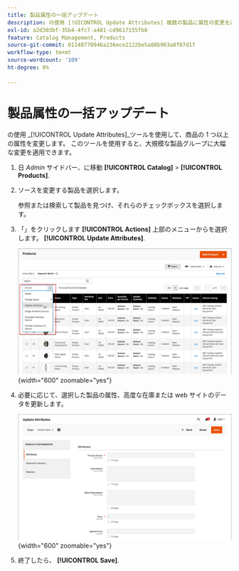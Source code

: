 ```yaml
---
title: 製品属性の一括アップデート
description: の使用 [!UICONTROL Update Attributes] 複数の製品に属性の変更を適用するためのツール。
exl-id: a2d303bf-35b4-4fc7-a481-cd9617155fb8
feature: Catalog Management, Products
source-git-commit: 01148770946a236ece2122be5a88b963a0f07d1f
workflow-type: tm+mt
source-wordcount: '109'
ht-degree: 0%

---
```


# 製品属性の一括アップデート

の使用 _[!UICONTROL Update Attributes]_ツールを使用して、商品の 1 つ以上の属性を変更します。 このツールを使用すると、大規模な製品グループに大幅な変更を適用できます。

1. 日 _Admin_ サイドバー、に移動 **[!UICONTROL Catalog]** > **[!UICONTROL Products]**.

1. ソースを変更する製品を選択します。

   参照または検索して製品を見つけ、それらのチェックボックスを選択します。

1. 「」をクリックします **[!UICONTROL Actions]** 上部のメニューからを選択します。 **[!UICONTROL Update Attributes]**.

   ![更新する製品を選択](./assets/bulk-product-updating-action.png){width="600" zoomable="yes"}

1. 必要に応じて、選択した製品の属性、高度な在庫または web サイトのデータを更新します。

   ![属性の一括更新](./assets/bulk-product-attribute-update.png){width="600" zoomable="yes"}

1. 終了したら、 **[!UICONTROL Save]**.
